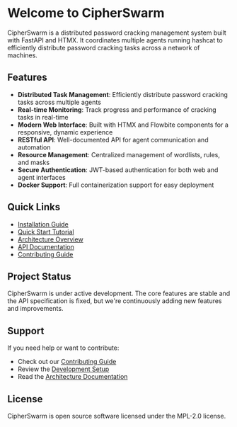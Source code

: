 # Welcome to CipherSwarm

CipherSwarm is a distributed password cracking management system built with FastAPI and HTMX. It coordinates multiple agents running hashcat to efficiently distribute password cracking tasks across a network of machines.

## Features

-   **Distributed Task Management**: Efficiently distribute password cracking tasks across multiple agents
-   **Real-time Monitoring**: Track progress and performance of cracking tasks in real-time
-   **Modern Web Interface**: Built with HTMX and Flowbite components for a responsive, dynamic experience
-   **RESTful API**: Well-documented API for agent communication and automation
-   **Resource Management**: Centralized management of wordlists, rules, and masks
-   **Secure Authentication**: JWT-based authentication for both web and agent interfaces
-   **Docker Support**: Full containerization support for easy deployment

## Quick Links

-   [Installation Guide](getting-started/installation.md)
-   [Quick Start Tutorial](getting-started/quick-start.md)
-   [Architecture Overview](architecture/overview.md)
-   [API Documentation](api/agent.md)
-   [Contributing Guide](development/contributing.md)

## Project Status

CipherSwarm is under active development. The core features are stable and the API specification is fixed, but we're continuously adding new features and improvements.

## Support

If you need help or want to contribute:

-   Check out our [Contributing Guide](development/contributing.md)
-   Review the [Development Setup](development/setup.md)
-   Read the [Architecture Documentation](architecture/overview.md)

## License

CipherSwarm is open source software licensed under the MPL-2.0 license.
